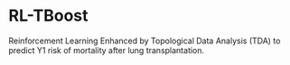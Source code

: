 # RL-TBoost
Reinforcement Learning Enhanced by Topological Data Analysis (TDA) to predict Y1 risk of mortality after lung transplantation.
